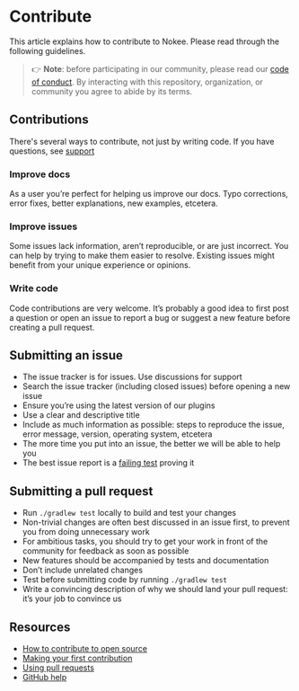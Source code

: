 # Contribute

This article explains how to contribute to Nokee.
Please read through the following guidelines.

> 👉 **Note**: before participating in our community, please read our [code of conduct][coc].
> By interacting with this repository, organization, or community you agree to abide by its terms.

## Contributions

There's several ways to contribute, not just by writing code.
If you have questions, see [support][]

### Improve docs

As a user you’re perfect for helping us improve our docs.
Typo corrections, error fixes, better explanations, new examples, etcetera.

### Improve issues

Some issues lack information, aren’t reproducible, or are just incorrect.
You can help by trying to make them easier to resolve.
Existing issues might benefit from your unique experience or opinions.

### Write code

Code contributions are very welcome.
It’s probably a good idea to first post a question or open an issue to report a bug or suggest a new feature before creating a pull request.

## Submitting an issue

*	The issue tracker is for issues. Use discussions for support
*	Search the issue tracker (including closed issues) before opening a new issue
*	Ensure you’re using the latest version of our plugins
*	Use a clear and descriptive title
*	Include as much information as possible: steps to reproduce the issue, error message, version, operating system, etcetera
*	The more time you put into an issue, the better we will be able to help you
*	The best issue report is a [failing test][unit-test] proving it

## Submitting a pull request

*	Run `./gradlew test` locally to build and test your changes
*	Non-trivial changes are often best discussed in an issue first, to prevent you from doing unnecessary work
*	For ambitious tasks, you should try to get your work in front of the community for feedback as soon as possible
*	New features should be accompanied by tests and documentation
*	Don’t include unrelated changes
*	Test before submitting code by running `./gradlew test`
*	Write a convincing description of why we should land your pull request: it’s your job to convince us

## Resources

*   [How to contribute to open source](https://opensource.guide/how-to-contribute/)
*   [Making your first contribution](https://medium.com/@vadimdemedes/making-your-first-contribution-de6576ddb190)
*   [Using pull requests](https://help.github.com/articles/about-pull-requests/)
*   [GitHub help](https://help.github.com)

[coc]: https://github.com/nokeedev/.github/blob/main/CODE_OF_CONDUCT.md
[unit-test]: https://twitter.com/sindresorhus/status/579306280495357953
[support]: SUPPORT.md
